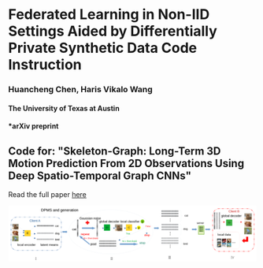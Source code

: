 # Federated Learning in Non-IID Settings Aided by Differentially Private Synthetic Data Code Instruction
### Huancheng Chen, Haris Vikalo Wang
#### The University of Texas at Austin
#### *arXiv preprint


## Code for: "Skeleton-Graph: Long-Term 3D Motion Prediction From 2D Observations Using Deep Spatio-Temporal Graph CNNs"
Read the full paper [here]()

<div align='center'>
<img src="img/DPMS.png"></img>
</div>
<br />
